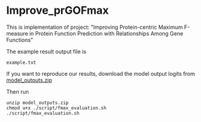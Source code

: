 # Improve_prGOFmax
This is implementation of project: "Improving Protein-centric Maximum F-measure in Protein Function Prediction with Relationships Among Gene Functions"

The example result output file is 
```
example.txt
```

If you want to reproduce our results, download the model output logits from [model_outputs.zip](https://drive.google.com/file/d/19E_2yWWYKK_OD1fFsogiw8cIRmKUOIoO/view?usp=sharing)

Then run
```
unzip model_outputs.zip
chmod u+x ./script/fmax_evaluation.sh
./script/fmax_evaluation.sh
```
